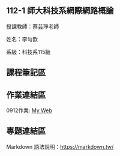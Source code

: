 ## 112-1 師大科技系網際網路概論

授課教師：蔡芸琤老師

姓名：李勻歆

系級：科技系115級

## 課程筆記區
## 作業連結區

0912作業: [My Web](https://a0983061993.wixsite.com/mysite)

## 專題連結區
Markdown 語法說明：https://markdown.tw/

